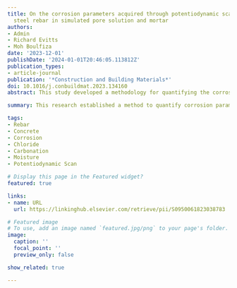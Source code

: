 ```yaml
---
title: On the corrosion parameters acquired through potentiodynamic scans of carbon
  steel rebar in simulated pore solution and mortar
authors:
- Admin
- Richard Evitts
- Moh Boulfiza
date: '2023-12-01'
publishDate: '2024-01-01T20:46:05.113812Z'
publication_types:
- article-journal
publication: '*Construction and Building Materials*'
doi: 10.1016/j.conbuildmat.2023.134160
abstract: This study developed a methodology for quantifying the corrosion parameters such as corrosion potential, corrosion current density and Tafel slopes for rebar in simulated pore solutions and mortar with realistic rebar conditions. We quantitatively investigated the impact of depassivation duration, chloride concentration, carbonation, and relative humidity on these parameters. Specifically, in partially saturated mortar, it was observed that the critical chloride content lacked a distinct threshold. The degree of depassivation, as indicated by shifts in corrosion parameters due to chloride ions and carbonation, was influenced by humidity.

summary: This research established a method to quantify corrosion parameters like potential, current density, and Tafel slopes for rebar in simulated conditions. It examined how depassivation duration, chloride concentration, carbonation, and humidity affect these parameters. Notably, in partially saturated mortar, no distinct threshold was found for critical chloride content, and humidity significantly influenced depassivation indicated by shifts in corrosion parameters.

tags:
- Rebar
- Concrete
- Corrosion
- Chloride
- Carbonation
- Moisture
- Potentiodynamic Scan

# Display this page in the Featured widget?
featured: true

links:
- name: URL
  url: https://linkinghub.elsevier.com/retrieve/pii/S0950061823038783

# Featured image
# To use, add an image named `featured.jpg/png` to your page's folder.
image:
  caption: ''
  focal_point: ''
  preview_only: false

show_related: true

---
```

